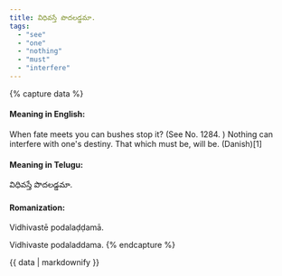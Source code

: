 ```yaml
---
title: విధివస్తే పొదలడ్డమా.
tags:
  - "see"
  - "one"
  - "nothing"
  - "must"
  - "interfere"
---
```


{% capture data %}
#### Meaning in English:
When fate meets you can bushes stop it?
(See No. 1284. )
Nothing can interfere with one's destiny.
That which must be, will be. (Danish)[1]

#### Meaning in Telugu:
విధివస్తే పొదలడ్డమా.

#### Romanization:
Vidhivastē podalaḍḍamā.

Vidhivaste podaladdama.
{% endcapture %}

{{ data | markdownify }}


